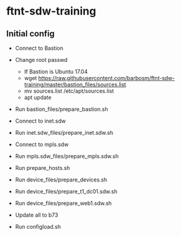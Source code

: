 # ftnt-sdw-training


## Initial config

- Connect to Bastion
- Change root passwd
  - If Bastion is Ubuntu 17.04
  - wget https://raw.githubusercontent.com/barbosm/ftnt-sdw-training/master/bastion_files/sources.list
  - mv sources.list /etc/apt/sources.list
  - apt update
- Run bastion_files/prepare_bastion.sh

- Connect to inet.sdw
- Run inet.sdw_files/prepare_inet.sdw.sh

- Connect to mpls.sdw
- Run mpls.sdw_files/prepare_mpls.sdw.sh

- Run prepare_hosts.sh
- Run device_files/prepare_devices.sh
- Run device_files/prepare_t1_dc01.sdw.sh
- Run device_files/prepare_web1.sdw.sh

- Update all to b73
- Run configload.sh
